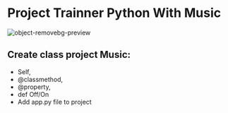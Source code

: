 
# Project Trainner Python With Music


![object-removebg-preview](https://github.com/user-attachments/assets/59b36bcb-0822-413e-a3d9-ac9671fd68ee) 
## Create class project Music:
- Self, 
- @classmethod, 
- @property,
- def Off/On
- Add app.py file to project


